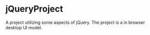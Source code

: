 # jQueryProject

A project utilizing some aspects of jQuery.
The project is a in browser desktop UI model.
